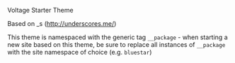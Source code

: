 Voltage Starter Theme

Based on _s (http://underscores.me/)

This theme is namespaced with the generic tag `__package` - when starting a new site based on this theme, be sure to replace all instances of `__package` with the site namespace of choice (e.g. `bluestar`)


